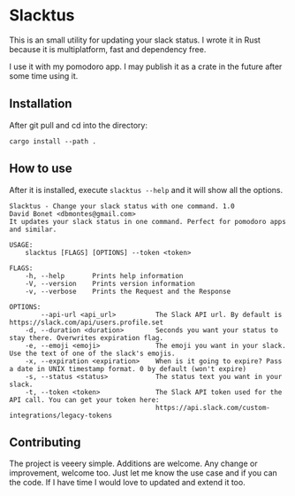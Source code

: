 # Slacktus

This is an small utility for updating your slack status. I wrote it in Rust because it is multiplatform, fast and dependency free. 

I use it with my pomodoro app. I may publish it as a crate in the future after some time using it.

## Installation

After git pull and cd into the directory:

```
cargo install --path .
```

## How to use

After it is installed, execute `slacktus --help` and it will show all the options.

```
Slacktus - Change your slack status with one command. 1.0
David Bonet <dbmontes@gmail.com>
It updates your slack status in one command. Perfect for pomodoro apps and similar.

USAGE:
    slacktus [FLAGS] [OPTIONS] --token <token>

FLAGS:
    -h, --help       Prints help information
    -V, --version    Prints version information
    -v, --verbose    Prints the Request and the Response

OPTIONS:
        --api-url <api_url>          The Slack API url. By default is https://slack.com/api/users.profile.set
    -d, --duration <duration>        Seconds you want your status to stay there. Overwrites expiration flag.
    -e, --emoji <emoji>              The emoji you want in your slack. Use the text of one of the slack's emojis.
    -x, --expiration <expiration>    When is it going to expire? Pass a date in UNIX timestamp format. 0 by default (won't expire)
    -s, --status <status>            The status text you want in your slack.
    -t, --token <token>              The Slack API token used for the API call. You can get your token here:
                                     https://api.slack.com/custom-integrations/legacy-tokens
```

## Contributing

The project is veeery simple. Additions are welcome. Any change or improvement, welcome too. Just let me know the use case and if you can the code. If I have time I would love to updated and extend it too. 
